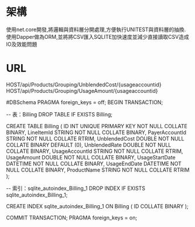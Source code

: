 # 架構
使用net.core開發,將邏輯與資料層分開處理,方便執行UNITEST與資料層的抽換.
使用Dapper做為ORM,並將將CSV匯入SQLITE加快速度並減少直接讀取CSV造成IO及效能問題

# URL
HOST/api/Products/Grouping/UnblendedCost/{usageaccountid}
HOST/api/Products/Grouping/UsageAmount/{usageaccountid}

#DBSchema
PRAGMA foreign_keys = off;
BEGIN TRANSACTION;

-- 表：Billing
DROP TABLE IF EXISTS Billing;

CREATE TABLE Billing (
    ID             INT      UNIQUE
                            PRIMARY KEY
                            NOT NULL
                            COLLATE BINARY,
    LineItemId     STRING   NOT NULL
                            COLLATE BINARY,
    PayerAccountId STRING   NOT NULL
                            COLLATE RTRIM,
    UnblendedCost  DOUBLE   NOT NULL
                            COLLATE BINARY
                            DEFAULT (0),
    UnblendedRate  DOUBLE   NOT NULL
                            COLLATE BINARY,
    UsageAccountId STRING   NOT NULL
                            COLLATE RTRIM,
    UsageAmount    DOUBLE   NOT NULL
                            COLLATE BINARY,
    UsageStartDate DATETIME NOT NULL
                            COLLATE BINARY,
    UsageEndDate   DATETIME NOT NULL
                            COLLATE BINARY,
    ProductName    STRING   NOT NULL
                            COLLATE RTRIM
);


-- 索引：sqlite_autoindex_Billing_1
DROP INDEX IF EXISTS sqlite_autoindex_Billing_1;

CREATE INDEX sqlite_autoindex_Billing_1 ON Billing (
    ID COLLATE BINARY
);


COMMIT TRANSACTION;
PRAGMA foreign_keys = on;

